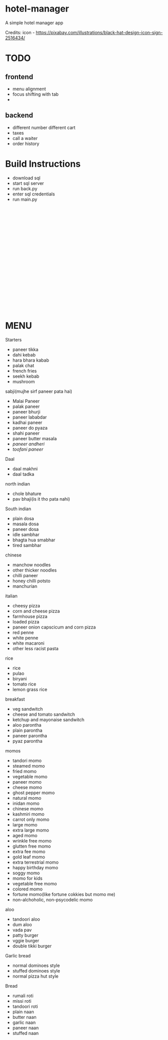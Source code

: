 # hotel-manager
A simple hotel manager app

Credits:
icon - https://pixabay.com/illustrations/black-hat-design-icon-sign-2516434/

<h1> TODO </h1>
<h2> frontend </h2>

- menu alignment
- focus shifting with tab
- 

<h2> backend </h2>

- different number different cart
- taxes
- call a waiter
- order history

<h1> Build Instructions</h1>

- download sql
- start sql server
- run back.py
- enter sql credentials
- run main.py


<br>
<br>
<br>
<br>
<br>
<br>
<br>
<br>
<br>
<br>
<br>
<br>
<br>
<br>
<br>
<br>
<br>
<br>
<br>


<h1> MENU </h1>

Starters
- paneer tikka
- dahi kebab
- hara bhara kabab
- palak chat
- french fries
- seekh kebab
- mushroom

sabji(mujhe sirf paneer pata hai)
- Malai Paneer
- palak paneer
- paneer bhurji
- paneer lababdar
- kadhai paneer
- paneer do pyaza
- shahi paneer
- paneer butter masala
- <em>paneer andheri
- toofani paneer</em>

Daal
- daal makhni
- daal tadka

north indian
- chole bhature
- pav bhaji(is it tho pata nahi)

South indian
- plain dosa
- masala dosa
- paneer dosa
- idle sambhar
- bhagta hua smabhar
- tired sambhar

chinese
- manchow noodles
- other thicker noodles
- chilli paneer
- honey chilli potsto
- manchurian

italian
- cheesy pizza
- corn and cheese pizza
- farmhouse pizza
- loaded pizza
- paneer onion capscicum and corn pizza
- red penne
- white penne
- white macaroni
- other less racist pasta

rice
- rice
- pulao
- biryani
- tomato rice
- lemon grass rice

breakfast
- veg sandwitch
- cheese and tomato sandwitch
- ketchup and mayonaise sandwitch
- aloo parontha
- plain parontha
- paneer parontha
- pyaz parontha

momos
- tandori momo
- steamed momo
- fried momo
- vegetable momo
- paneer momo
- cheese momo
- ghost pepper momo
- natural momo
- inidan momo
- chinese momo
- kashmiri momo
- carrot only momo
- large momo
- extra large momo
- aged momo
- wrinkle free momo
- glutten free momo
- extra fee momo
- gold leaf momo
- extra terrestrial momo
- happy birthday momo
- soggy momo
- momo for kids
- vegetable free momo
- colored momo
- fortune momo(like fortune cokkies but momo me)
- non-alchoholic, non-psycodelic momo

aloo
- tandoori aloo
- dum aloo
- vada pav
- patty burger
- vggie burger
- double tikki burger

Garlic bread
- normal dominoes style
- stuffed dominoes style
- normal pizza hut style

Bread
 - rumali roti
 - missi roti
 - tandoori roti
 - plain naan
 - butter naan
 - garlic naan
 - paneer naan
 - stuffed naan
